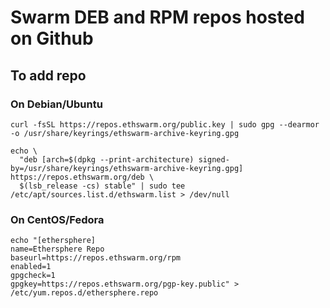 # Swarm DEB and RPM repos hosted on Github

## To add repo

### On Debian/Ubuntu

```
curl -fsSL https://repos.ethswarm.org/public.key | sudo gpg --dearmor -o /usr/share/keyrings/ethswarm-archive-keyring.gpg
```

```
echo \
  "deb [arch=$(dpkg --print-architecture) signed-by=/usr/share/keyrings/ethswarm-archive-keyring.gpg] https://repos.ethswarm.org/deb \
  $(lsb_release -cs) stable" | sudo tee /etc/apt/sources.list.d/ethswarm.list > /dev/null
```

### On CentOS/Fedora

```
echo "[ethersphere]
name=Ethersphere Repo
baseurl=https://repos.ethswarm.org/rpm
enabled=1
gpgcheck=1
gpgkey=https://repos.ethswarm.org/pgp-key.public" > /etc/yum.repos.d/ethersphere.repo
```
